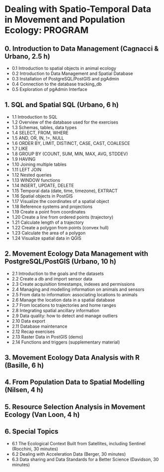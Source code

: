 # Dealing with Spatio-Temporal Data in Movement and Population Ecology: PROGRAM

## 0. Introduction to Data Management (Cagnacci & Urbano, 2.5 h)
* 0.1 Introduction to spatial objects in animal ecology 
* 0.2 Introduction to Data Management and Spatial Database  
* 0.3 Installation of PostgreSQL/PostGIS and pgAdmin 
* 0.4 Connection to the database tracking_db
* 0.5 Exploration of pgAdmin Interface
 
## 1. SQL and Spatial SQL (Urbano, 6 h) 
* 1.1 Introduction to SQL
* 1.2 Overview of the database used for the exercises
* 1.3 Schemas, tables, data types
* 1.4 SELECT, FROM, WHERE
* 1.5 AND, OR, IN, !=, NULL
* 1.6 ORDER BY, LIMIT,  DISTINCT, CASE, CAST, COALESCE
* 1.7 LIKE
* 1.8 GROUP BY (COUNT, SUM, MIN, MAX, AVG, STDDEV)
* 1.9 HAVING
* 1.10 Joining multiple tables
* 1.11 LEFT JOIN
* 1.12 Nested queries
* 1.13 WINDOW functions
* 1.14 INSERT, UPDATE, DELETE
* 1.15 Temporal data (date, time, timezone), EXTRACT
* 1.16 Spatial objects in PostGIS
* 1.17 Visualize the coordinates of a spatial object
* 1.18 Reference systems and projections 
* 1.19 Create a point from coordinates
* 1.20 Create a line from ordered points (trajectory)
* 1.21 Calculate length of a trajectory
* 1.22 Create a polygon from points (convex hull)
* 1.23 Calculate the area of a polygon
* 1.24 Visualize spatial data in QGIS

## 2. Movement Ecology Data Management with PostgreSQL/PostGIS (Urbano, 10 h)
* 2.1 Introduction to the goals and the datasets
* 2.2 Create a db and import sensor data
* 2.3 Create acquisition timestamps, indexes and permissions
* 2.4 Managing and modelling information on animals and sensors 
* 2.5 From data to information: associating locations to animals
* 2.6 Manage the location data in a spatial database
* 2.7 From locations to trajectories and home ranges
* 2.8 Integrating spatial ancillary information
* 2.9 Data quality: how to detect and manage outliers
* 2.10 Data export
* 2.11 Database maintenance
* 2.12 Recap exercises
* 2.13 Raster Data in PostGIS (demo)
* 2.14 Functions and triggers (supplementary material)

## 3. Movement Ecology Data Analysis with R (Basille, 6 h)

## 4. From Population Data to Spatial Modelling (Nilsen, 4 h)

## 5. Resource Selection Analysis in Movement Ecology (Van Loon, 4 h)

## 6. Special Topics
* 6.1 The Ecological Context Built from Satellites, including Sentinel (Rocchini, 30 minutes)
* 6.2 Dealing with Acceleration Data (Berger, 30 minutes)
* 6.3 Data sharing and Data Standards for a Better Science (Davidson, 30 minutes)
